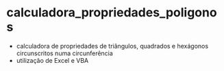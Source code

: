 # calculadora_propriedades_poligonos

- calculadora de propriedades de triângulos, quadrados e hexágonos circunscritos numa circunferência
- utilização de Excel e VBA
